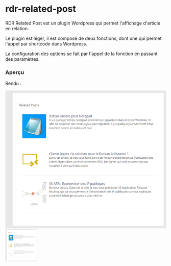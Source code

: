 # rdr-related-post
RDR Related Post est un plugin Wordpress qui permet l'affichage d'article en relation.

Le plugin est léger, il est composé de deux fonctions, dont une qui permet l'appel par shortcode dans Wordpress.

La configuration des options se fait par l'appel de la fonction en passant des paramètres.

### Aperçu
Rendu :

![image in post](https://github.com/rdrouche/rdr-related-post/blob/master/screen_1.png)
<img src="https://github.com/rdrouche/rdr-related-post/blob/master/screen_1.png" width="100" height="100">
